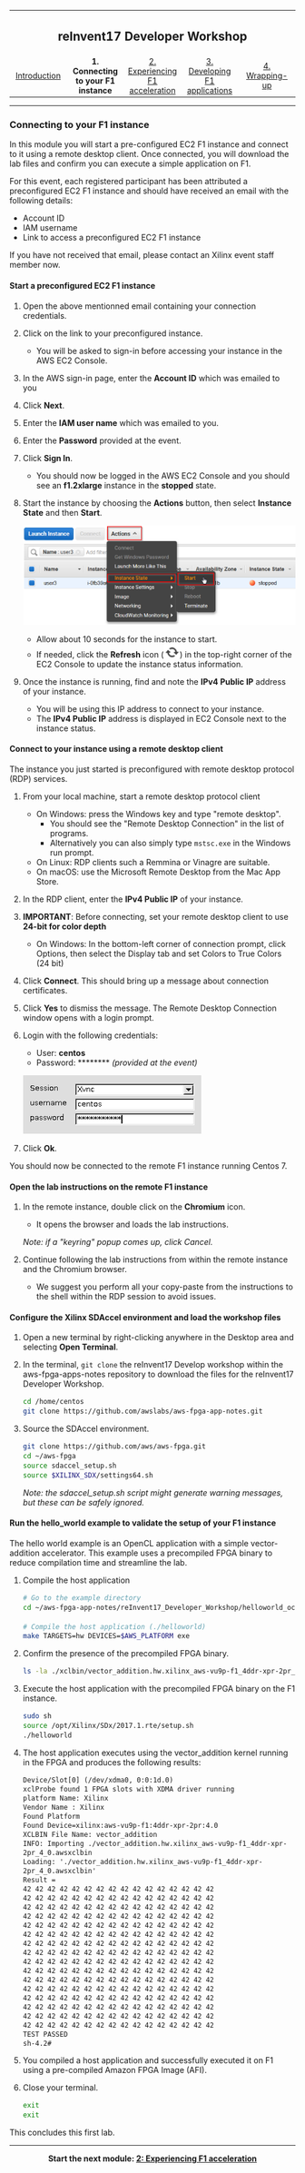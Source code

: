 <table style="width:100%">
  <tr>
    <th width="100%" colspan="5"><h2>reInvent17 Developer Workshop</h2></th>
  </tr>
  <tr>
    <td width="20%" align="center"><a href="README.md">Introduction</a></td>
    <td width="20%" align="center"><b>1. Connecting to your F1 instance</b></td> 
    <td width="20%" align="center"><a href="FFMPEG_Lab.md">2. Experiencing F1 acceleration</a></td>
    <td width="20%" align="center"><a href="IDCT_Lab.md">3. Developing F1 applications</a></td>
    <td width="20%" align="center"><a href="WRAP_UP.md">4. Wrapping-up</td>
  </tr>
</table>

---------------------------------------
### Connecting to your F1 instance

In this module you will start a pre-configured EC2 F1 instance and connect to it using a remote desktop client. Once connected, you will download the lab files and confirm you can execute a simple application on F1.

For this event, each registered participant has been attributed a preconfigured EC2 F1 instance and should have received an email with the following details:
- Account ID
- IAM username
- Link to access a preconfigured EC2 F1 instance

If you have not received that email, please contact an Xilinx event staff member now.

#### Start a preconfigured EC2 F1 instance

1. Open the above mentionned email containing your connection credentials.

1. Click on the link to your preconfigured instance. 
    - You will be asked to sign-in before accessing your instance in the AWS EC2 Console.

1. In the AWS sign-in page, enter the **Account ID** which was emailed to you

1. Click **Next**.

1. Enter the **IAM user name** which was emailed to you.

1. Enter the **Password** provided at the event.

1. Click **Sign In**.
    - You should now be logged in the AWS EC2 Console and you should see an **f1.2xlarge** instance in the **stopped** state.

1. Start the instance by choosing the **Actions** button, then select **Instance State** and then **Start**.

    ![Start](./images/setup_lab/start1.png?raw=true)

    - Allow about 10 seconds for the instance to start. 
    - If needed, click the **Refresh** icon (![Refresh](./images/setup_lab/refresh2.png?raw=true)) in the top-right corner of the EC2 Console to update the instance status information.

1. Once the instance is running, find and note the **IPv4 Public IP** address of your instance.
    - You will be using this IP address to connect to your instance.
    - The **IPv4 Public IP** address is displayed in EC2 Console next to the instance status.

#### Connect to your instance using a remote desktop client

The instance you just started is preconfigured with remote desktop protocol (RDP) services.

1. From your local machine, start a remote desktop protocol client
    - On Windows: press the Windows key and type "remote desktop".
      - You should see the "Remote Desktop Connection" in the list of programs.
      - Alternatively you can also simply type `mstsc.exe` in the Windows run prompt.
    - On Linux: RDP clients such a Remmina or Vinagre are suitable.
    - On macOS: use the Microsoft Remote Desktop from the Mac App Store.

1. In the RDP client, enter the **IPv4 Public IP** of your instance.

1. **IMPORTANT**: Before connecting, set your remote desktop client to use **24-bit for color depth**
    - On Windows: In the bottom-left corner of connection prompt, click Options, then select the Display tab and set Colors to True Colors (24 bit)

1. Click **Connect**. This should bring up a message about connection certificates. 

1. Click **Yes** to dismiss the message. The Remote Desktop Connection window opens with a login prompt.

1. Login with the following credentials:
    - User: **centos**
    - Password: ******** _(provided at the event)_
   
    ![Remote](./images/setup_lab/remote1.png?raw=true)
   
1. Click **Ok**.

You should now be connected to the remote F1 instance running Centos 7.

#### Open the lab instructions on the remote F1 instance

1. In the remote instance, double click on the **Chromium** icon.
    - It opens the browser and loads the lab instructions.
    
    _Note: if a "keyring" popup comes up, click Cancel._

1. Continue following the lab instructions from within the remote instance and the Chromium browser.
    - We suggest you perform all your copy-paste from the instructions to the shell within the RDP session to avoid issues.

#### Configure the Xilinx SDAccel environment and load the workshop files

1. Open a new terminal by right-clicking anywhere in the Desktop area and selecting **Open Terminal**.

1. In the terminal, `git clone` the reInvent17 Develop workshop within the aws-fpga-apps-notes repository to download the files for the reInvent17 Developer Workshop.

    ```bash  
    cd /home/centos
    git clone https://github.com/awslabs/aws-fpga-app-notes.git
    ```

1. Source the SDAccel environment. 

    ```bash  
    git clone https://github.com/aws/aws-fpga.git
    cd ~/aws-fpga
    source sdaccel_setup.sh
    source $XILINX_SDX/settings64.sh 
    ```

    *Note: the sdaccel_setup.sh script might generate warning messages, but these can be safely ignored.*


#### Run the hello_world example to validate the setup of your F1 instance

The hello world example is an OpenCL application with a simple vector-addition accelerator. This example uses a precompiled FPGA binary to reduce compilation time and streamline the lab.

1.  Compile the host application

    ```bash
    # Go to the example directory
    cd ~/aws-fpga-app-notes/reInvent17_Developer_Workshop/helloworld_ocl

    # Compile the host application (./helloworld)
    make TARGETS=hw DEVICES=$AWS_PLATFORM exe
    ```

1. Confirm the presence of the precompiled FPGA binary.

    ```bash
    ls -la ./xclbin/vector_addition.hw.xilinx_aws-vu9p-f1_4ddr-xpr-2pr_4_0.awsxclbin
    ```

1. Execute the host application with the precompiled FPGA binary on the F1 instance.

    ```bash
    sudo sh
    source /opt/Xilinx/SDx/2017.1.rte/setup.sh
    ./helloworld
    ```

1. The host application executes using the vector_addition kernel running in the FPGA and produces the following results:

    ```shell
    Device/Slot[0] (/dev/xdma0, 0:0:1d.0)
    xclProbe found 1 FPGA slots with XDMA driver running
    platform Name: Xilinx
    Vendor Name : Xilinx
    Found Platform
    Found Device=xilinx:aws-vu9p-f1:4ddr-xpr-2pr:4.0
    XCLBIN File Name: vector_addition
    INFO: Importing ./vector_addition.hw.xilinx_aws-vu9p-f1_4ddr-xpr-2pr_4_0.awsxclbin
    Loading: './vector_addition.hw.xilinx_aws-vu9p-f1_4ddr-xpr-2pr_4_0.awsxclbin'
    Result =
    42 42 42 42 42 42 42 42 42 42 42 42 42 42 42 42
    42 42 42 42 42 42 42 42 42 42 42 42 42 42 42 42
    42 42 42 42 42 42 42 42 42 42 42 42 42 42 42 42
    42 42 42 42 42 42 42 42 42 42 42 42 42 42 42 42
    42 42 42 42 42 42 42 42 42 42 42 42 42 42 42 42
    42 42 42 42 42 42 42 42 42 42 42 42 42 42 42 42
    42 42 42 42 42 42 42 42 42 42 42 42 42 42 42 42
    42 42 42 42 42 42 42 42 42 42 42 42 42 42 42 42
    42 42 42 42 42 42 42 42 42 42 42 42 42 42 42 42
    42 42 42 42 42 42 42 42 42 42 42 42 42 42 42 42
    42 42 42 42 42 42 42 42 42 42 42 42 42 42 42 42
    42 42 42 42 42 42 42 42 42 42 42 42 42 42 42 42
    42 42 42 42 42 42 42 42 42 42 42 42 42 42 42 42
    42 42 42 42 42 42 42 42 42 42 42 42 42 42 42 42
    42 42 42 42 42 42 42 42 42 42 42 42 42 42 42 42
    42 42 42 42 42 42 42 42 42 42 42 42 42 42 42 42
    TEST PASSED
    sh-4.2#
    ```

1. You compiled a host application and successfully executed it on F1 using a pre-compiled Amazon FPGA Image (AFI).

1. Close your terminal.

    ```bash
    exit
    exit
    ```

This concludes this first lab.

---------------------------------------

<p align="center"><b>
Start the next module: <a href="FFMPEG_Lab.md">2: Experiencing F1 acceleration</a>
</b></p>
